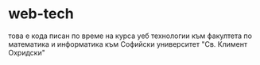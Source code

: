 # web-tech
това е кода писан по време на курса уеб технологии към факултета по математика и информатика към Софийски университет "Св. Климент Охридски"
